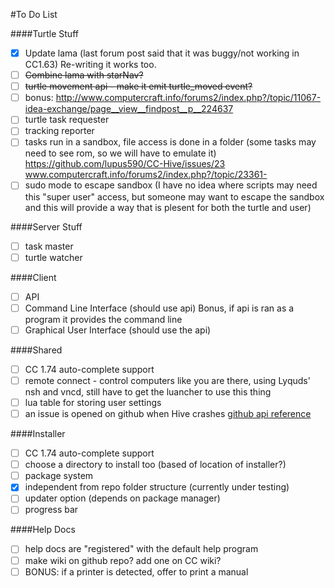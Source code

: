 #To Do List

####Turtle Stuff
* [x] Update lama (last forum post said that it was buggy/not working in CC1.63) Re-writing it works too.
* [ ] ~~Combine lama with starNav?~~
* [ ] ~~turtle movement api - make it emit turtle_moved event?~~
* [ ] bonus: http://www.computercraft.info/forums2/index.php?/topic/11067-idea-exchange/page__view__findpost__p__224637
* [ ] turtle task requester
* [ ] tracking reporter
* [ ] tasks run in a sandbox, file access is done in a folder (some tasks may need to see rom, so we will have to emulate it) https://github.com/lupus590/CC-Hive/issues/23 www.computercraft.info/forums2/index.php?/topic/23361-
* [ ] sudo mode to escape sandbox (I have no idea where scripts may need this "super user" access, but someone may want to escape the sandbox and this will provide a way that is plesent for both the turtle and user)

####Server Stuff
* [ ] task master
* [ ] turtle watcher

####Client
* [ ] API
* [ ] Command Line Interface (should use api) Bonus, if api is ran as a program it provides the command line
* [ ] Graphical User Interface (should use the api)

####Shared
* [ ] CC 1.74 auto-complete support
* [ ] remote connect - control computers like you are there, using Lyquds' nsh and vncd, still have to get the luancher to use this thing
* [ ] lua table for storing user settings
* [ ] an issue is opened on github when Hive crashes [github api reference](https://developer.github.com/v3/issues/#create-an-issue)

####Installer
* [ ] CC 1.74 auto-complete support
* [ ] choose a directory to install too (based of location of installer?)
* [ ] package system
* [x] independent from repo folder structure (currently under testing)
* [ ] updater option (depends on package manager)
* [ ] progress bar

####Help Docs
* [ ] help docs are "registered" with the default help program
* [ ] make wiki on github repo? add one on CC wiki?
* [ ] BONUS: if a printer is detected, offer to print a manual
